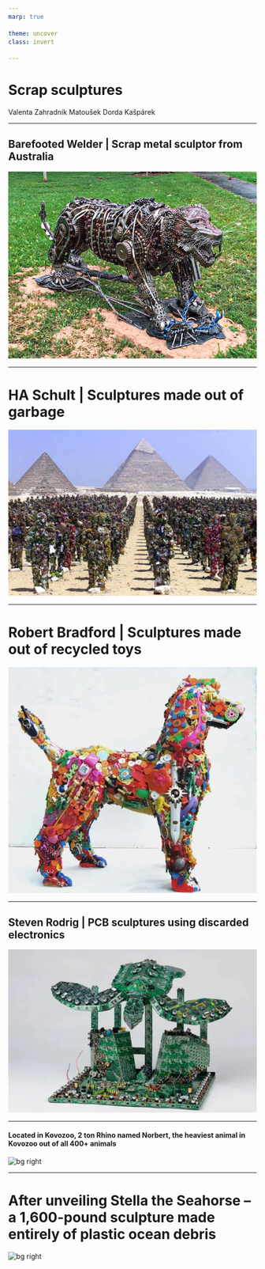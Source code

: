```yaml
---
marp: true

theme: uncover
class: invert

---
```


# Scrap sculptures

Valenta
Zahradník
Matoušek
Dorda
Kašpárek

---

## Barefooted Welder | Scrap metal sculptor from Australia

![bg right](Barefooted-Welder-scrap-metal-art-sculpture-australia-tiger.png)

---

# HA Schult | Sculptures made out of garbage

![bg right](Ha-Schult-artactivist-sculpture-recycled-waste-trash-people-egypt-1024x683.png)

---

# Robert Bradford | Sculptures made out of recycled toys

![bg right](Robert-Bradford-artactivist-sculpture-recycled-toys.png)

---

## Steven Rodrig | PCB sculptures using discarded electronics

![bg right](steven-rodrig-PCB-sculpture-eletronic-waste-turtle.png)

---

#### Located in Kovozoo, 2 ton Rhino named Norbert, the heaviest animal in Kovozoo out of all 400+ animals

![bg right](foto_NORBERT_kompromovanC3A9.png)

---

# After unveiling Stella the Seahorse – a 1,600-pound sculpture made entirely of plastic ocean debris

![bg right](Washed20Ashore201_0921.png)
